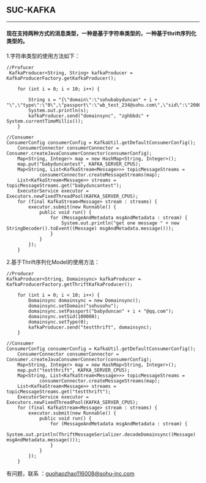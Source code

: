 ## SUC-KAFKA

-----------------

#### 现在支持两种方式的消息类型，一种是基于字符串类型的，一种基于thrift序列化类型的。

1.字符串类型的使用方法如下：

    //Profucer
     KafkaProducer<String, String> kafkaProducer = KafkaProducerFactory.getKafkaProducer();

        for (int i = 0; i < 10; i++) {

            String s = "{\"domain\":\"sohubabyduncan" + i + "\",\"type\":\"0\",\"passport\":\"wb_test_234@sohu.com\",\"sid\":\"2000004436\"}";
            System.out.println(s);
            kafkaProducer.send("domainsync", "zghbbdc" + System.currentTimeMillis());
        }

    //Consumer
    ConsumerConfig consumerConfig = KafkaUtil.getDefaultConsumerConfig();
        ConsumerConnector consumerConnector = Consumer.createJavaConsumerConnector(consumerConfig);
        Map<String, Integer> map = new HashMap<String, Integer>();
        map.put("babyduncantest", KAFKA_SERVER_CPUS);
        Map<String, List<KafkaStream<Message>>> topicMessageStreams =
                consumerConnector.createMessageStreams(map);
        List<KafkaStream<Message>> streams = topicMessageStreams.get("babyduncantest");
        ExecutorService executor = Executors.newFixedThreadPool(KAFKA_SERVER_CPUS);
        for (final KafkaStream<Message> stream : streams) {
            executor.submit(new Runnable() {
                public void run() {
                    for (MessageAndMetadata msgAndMetadata : stream) {
                        System.out.println("get one message " + new StringDecoder().toEvent((Message) msgAndMetadata.message()));
                    }
                }
            });
        }

2.基于Thrift序列化Model的使用方法：

    //Producer
    KafkaProducer<String, Domainsync> kafkaProducer = KafkaProducerFactory.getThriftKafkaProducer();

        for (int i = 0; i < 10; i++) {
            Domainsync domainsync = new Domainsync();
            domainsync.setDomain("sohusohu");
            domainsync.setPassport("babyduncan" + i + "@qq.com");
            domainsync.setSid(100000);
            domainsync.setType(0);
            kafkaProducer.send("testthrift", domainsync);
        }

    //Consumer
    ConsumerConfig consumerConfig = KafkaUtil.getDefaultConsumerConfig();
        ConsumerConnector consumerConnector = Consumer.createJavaConsumerConnector(consumerConfig);
        Map<String, Integer> map = new HashMap<String, Integer>();
        map.put("testthrift", KAFKA_SERVER_CPUS);
        Map<String, List<KafkaStream<Message>>> topicMessageStreams =
                consumerConnector.createMessageStreams(map);
        List<KafkaStream<Message>> streams = topicMessageStreams.get("testthrift");
        ExecutorService executor = Executors.newFixedThreadPool(KAFKA_SERVER_CPUS);
        for (final KafkaStream<Message> stream : streams) {
            executor.submit(new Runnable() {
                public void run() {
                    for (MessageAndMetadata msgAndMetadata : stream) {
                        System.out.println(ThriftMessageSerializer.decodeDomainsync((Message) msgAndMetadata.message()));
                    }
                }
            });
        }

    
有问题，联系 ：guohaozhao116008@sohu-inc.com
